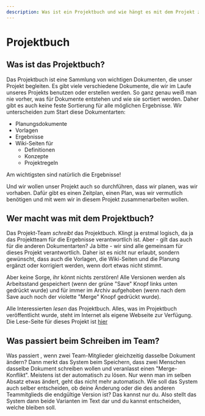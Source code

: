 ```yaml
---
description: Was ist ein Projektbuch und wie hängt es mit dem Projekt zusammen?
---
```


# Projektbuch

## Was ist das Projektbuch?

Das Projektbuch ist eine Sammlung von wichtigen Dokumenten, die unser Projekt begleiten. Es gibt viele verschiedene Dokumente, die wir im Laufe unseres Projekts benutzen oder erstellen werden. So ganz genau weiß man nie vorher, was für Dokumente entstehen und wie sie sortiert werden. Daher gibt es auch keine feste Sortierung für alle möglichen Ergebnisse. Wir unterscheiden zum Start diese Dokumentarten:

* Planungsdokumente
* Vorlagen
* Ergebnisse
* Wiki-Seiten für
  * Definitionen
  * Konzepte
  * Projektregeln

Am wichtigsten sind natürlich die Ergebnisse! 

Und wir wollen unser Projekt auch so durchführen, dass wir planen, was wir vorhaben. Dafür gibt es einen Zeitplan, einen Plan, was wir vermutlich benötigen und mit wem wir in diesem Projekt zusammenarbeiten wollen.

## Wer macht was mit dem Projektbuch?

Das Projekt-Team _schreibt_ das Projektbuch. Klingt ja erstmal logisch, da ja das Projektteam für die Ergebnisse verantwortlich ist. Aber - gilt das auch für die anderen Dokumentarten? Ja bitte - wir sind alle gemeinsam für dieses Projekt verantwortlich. Daher ist es nicht nur erlaubt, sondern gewünscht, dass auch die Vorlagen, die Wiki-Seiten und die Planung ergänzt oder korrigiert werden, wenn dort etwas nicht stimmt.

Aber keine Sorge, ihr könnt nichts zerstören! Alle Versionen werden als Arbeitsstand gespeichert \(wenn der grüne "Save" Knopf links unten gedrückt wurde\) und für immer im Archiv aufgehoben \(wenn nach dem Save auch noch der violette "Merge" Knopf gedrückt wurde\).

Alle Interessierten _lesen_ das Projektbuch. Alles, was im Projektbuch veröffentlicht wurde, steht im Internet als eigene Webseite zur Verfügung. Die Lese-Seite für dieses Projekt ist [hier](https://projekte.raum-fuer-natuerliches-lernen.de/basecamp)

## Was passiert beim Schreiben im Team?

Was passiert , wenn zwei Team-Mitglieder gleichzeitig dasselbe Dokument ändern? Dann merkt das System beim Speichern, dass zwei Menschen dasselbe Dokument schreiben wollen und veranlasst einen "Merge-Konflikt".  Meistens ist der automatisch zu lösen. Nur wenn man im selben Absatz etwas ändert, geht das nicht mehr automatisch. Wie soll das System auch selber entscheiden, ob deine Änderung oder die des anderen Teammitglieds die endgültige Version ist? Das kannst nur du. Also stellt das System dann beide Varianten im Text dar und du kannst entscheiden, welche bleiben soll.

 

